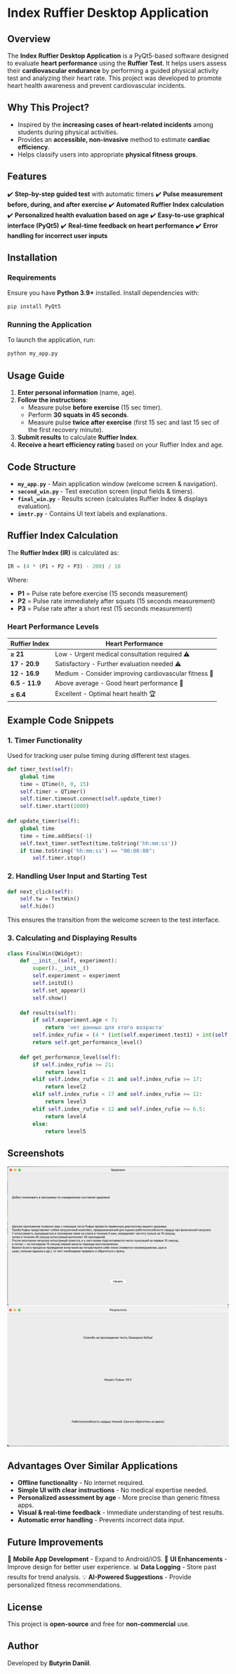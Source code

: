 # Index Ruffier Desktop Application

## Overview
The **Index Ruffier Desktop Application** is a PyQt5-based software designed to evaluate **heart performance** using the **Ruffier Test**. It helps users assess their **cardiovascular endurance** by performing a guided physical activity test and analyzing their heart rate. This project was developed to promote heart health awareness and prevent cardiovascular incidents.

## Why This Project?
- Inspired by the **increasing cases of heart-related incidents** among students during physical activities.
- Provides an **accessible, non-invasive** method to estimate **cardiac efficiency**.
- Helps classify users into appropriate **physical fitness groups**.

## Features
✔️ **Step-by-step guided test** with automatic timers
✔️ **Pulse measurement before, during, and after exercise**
✔️ **Automated Ruffier Index calculation**
✔️ **Personalized health evaluation based on age**
✔️ **Easy-to-use graphical interface (PyQt5)**
✔️ **Real-time feedback on heart performance**
✔️ **Error handling for incorrect user inputs**

## Installation
### Requirements
Ensure you have **Python 3.9+** installed. Install dependencies with:
```sh
pip install PyQt5
```

### Running the Application
To launch the application, run:
```sh
python my_app.py
```

## Usage Guide
1. **Enter personal information** (name, age).
2. **Follow the instructions**:
   - Measure pulse **before exercise** (15 sec timer).
   - Perform **30 squats in 45 seconds**.
   - Measure pulse **twice after exercise** (first 15 sec and last 15 sec of the first recovery minute).
3. **Submit results** to calculate **Ruffier Index**.
4. **Receive a heart efficiency rating** based on your Ruffier Index and age.

## Code Structure
- **`my_app.py`** - Main application window (welcome screen & navigation).
- **`second_win.py`** - Test execution screen (input fields & timers).
- **`final_win.py`** - Results screen (calculates Ruffier Index & displays evaluation).
- **`instr.py`** - Contains UI text labels and explanations.

## Ruffier Index Calculation
The **Ruffier Index (IR)** is calculated as:
```python
IR = (4 * (P1 + P2 + P3) - 200) / 10
```
Where:
- **P1** = Pulse rate before exercise (15 seconds measurement)
- **P2** = Pulse rate immediately after squats (15 seconds measurement)
- **P3** = Pulse rate after a short rest (15 seconds measurement)

### Heart Performance Levels
| Ruffier Index | Heart Performance |
|--------------|------------------|
| **≥ 21** | Low - Urgent medical consultation required ⚠️ |
| **17 - 20.9** | Satisfactory - Further evaluation needed ⚠️ |
| **12 - 16.9** | Medium - Consider improving cardiovascular fitness 🏃 |
| **6.5 - 11.9** | Above average - Good heart performance 💪 |
| **≤ 6.4** | Excellent - Optimal heart health 🏆 |

## Example Code Snippets
### **1. Timer Functionality**
Used for tracking user pulse timing during different test stages.
```python
def timer_test(self):
    global time
    time = QTime(0, 0, 15)
    self.timer = QTimer()
    self.timer.timeout.connect(self.update_timer)
    self.timer.start(1000)

def update_timer(self):
    global time
    time = time.addSecs(-1)
    self.text_timer.setText(time.toString('hh:mm:ss'))
    if time.toString('hh:mm:ss') == "00:00:00":
        self.timer.stop()
```

### **2. Handling User Input and Starting Test**
```python
def next_click(self):
    self.tw = TestWin()
    self.hide()
```
This ensures the transition from the welcome screen to the test interface.

### **3. Calculating and Displaying Results**
```python
class FinalWin(QWidget):
    def __init__(self, experiment):
        super().__init__()
        self.experiment = experiment
        self.initUI()
        self.set_appear()
        self.show()

    def results(self):
        if self.experiment.age < 7:
            return 'нет данных для этого возраста' 
        self.index_rufie = (4 * (int(self.experiment.test1) + int(self.experiment.test2) + int(self.experiment.test3)) - 200) / 10
        return self.get_performance_level()

    def get_performance_level(self):
        if self.index_rufie >= 21:
            return level1
        elif self.index_rufie < 21 and self.index_rufie >= 17:
            return level2
        elif self.index_rufie < 17 and self.index_rufie >= 12:
            return level3
        elif self.index_rufie < 12 and self.index_rufie >= 6.5:
            return level4
        else:
            return level5
```

## Screenshots
![Instructions](imgs/instructions.png)
![Final Page](imgs/results.png)


## Advantages Over Similar Applications
- **Offline functionality** - No internet required.
- **Simple UI with clear instructions** - No medical expertise needed.
- **Personalized assessment by age** - More precise than generic fitness apps.
- **Visual & real-time feedback** - Immediate understanding of test results.
- **Automatic error handling** - Prevents incorrect data input.

## Future Improvements
🚀 **Mobile App Development** - Expand to Android/iOS.
🎨 **UI Enhancements** - Improve design for better user experience.
📊 **Data Logging** - Store past results for trend analysis.
💡 **AI-Powered Suggestions** - Provide personalized fitness recommendations.

## License
This project is **open-source** and free for **non-commercial** use.

## Author
Developed by **Butyrin Daniil**.

